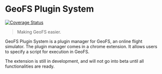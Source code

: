 # GeoFS Plugin System

[![Coverage Status](https://coveralls.io/repos/github/gpsystem/gps/badge.svg?branch=development)](https://coveralls.io/github/gpsystem/gps?branch=development)

> Making GeoFS easier.

GeoFS Plugin System is a plugin manager for GeoFS, an online flight simulator. The plugin manager comes in a chrome extension. It allows users to specify a script for execution in GeoFS.

The extension is still in development, and will not go into beta until all functionalities are ready.
